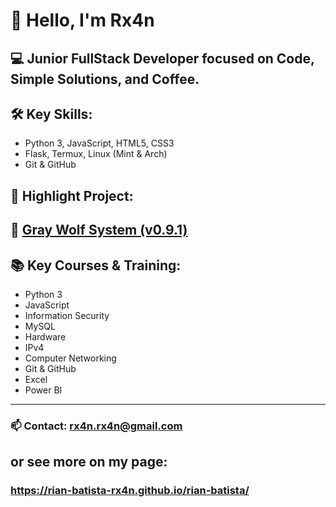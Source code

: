 # 👋 Hello, I'm Rx4n

💻 Junior FullStack Developer focused on Code, Simple Solutions, and Coffee.
---
## 🛠️ Key Skills:
- Python 3, JavaScript, HTML5, CSS3
- Flask, Termux, Linux (Mint & Arch)
- Git & GitHub

## 🚀 Highlight Project:
🐺 [Gray Wolf System (v0.9.1)](https://github.com/Rian-Batista-Rx4n/web-files-manager-graywolfsystem)
---
## 📚 Key Courses & Training:
- Python 3
- JavaScript
- Information Security
- MySQL
- Hardware
- IPv4
- Computer Networking
- Git & GitHub
- Excel
- Power BI
---
### 📫 Contact: rx4n.rx4n@gmail.com
## or see more on my page:
### https://rian-batista-rx4n.github.io/rian-batista/
